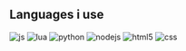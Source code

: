 ## Languages i use

<div style="display: inline_block">
  <img align="center" alt="js" src="https://img.shields.io/badge/JavaScript-20232A?style=for-the-badge&logo=javascript&logoColor=black" />
  <img align="center" alt="lua" src="https://img.shields.io/badge/Lua-20232A?style=for-the-badge&logo=lua&logoColor=61DAFB" />
  <img align="center" alt="python" src="https://img.shields.io/badge/Python-20232A?style=for-the-badge&logo=Python&logoColor=61DAFB" />
  <img align="center" alt="nodejs" src="https://img.shields.io/badge/Node.js-20232A?style=for-the-badge&logo=node.js&logoColor=61DAFB" />
  <img align="center" alt="html5" src="https://img.shields.io/badge/HTML5-20232A?style=for-the-badge&logo=html5&logoColor=61DAFB" />
  <img align="center" alt="css" src="https://img.shields.io/badge/CSS3-20232A?style=for-the-badge&logo=css3&logoColor=61DAFB" />
</div><br/>
